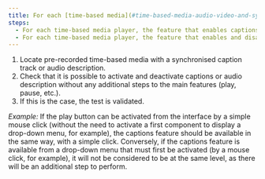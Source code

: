 ```yaml
---
title: For each [time-based media](#time-based-media-audio-video-and-synchronised) that has a [captions](#synchronised-captions-media-object) or [audio description](#synchronised-audio-description-time-based-media) track, do the control features for these alternatives respect these conditions?
steps:
  - For each time-based media player, the feature that enables captions to be activated and deactivated is presented at the same level as the [main features](#main-features-of-a-time-based-media-player).
  - For each time-based media player, the feature that enables and disables audio description is presented at the same level as the [main features](#main-features-of-a-time-based-media-player).
---
```


1. Locate pre-recorded time-based media with a synchronised caption track or audio description.
2. Check that it is possible to activate and deactivate captions or audio description without any additional steps to the main features (play, pause, etc.).
3. If this is the case, the test is validated.

<i>Example:</i> If the play button can be activated from the interface by a simple mouse click (without the need to activate a first component to display a drop-down menu, for example), the captions feature should be available in the same way, with a simple click. Conversely, if the captions feature is available from a drop-down menu that must first be activated (by a mouse click, for example), it will not be considered to be at the same level, as there will be an additional step to perform.